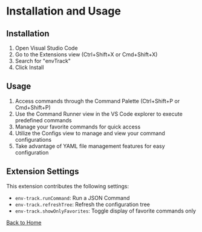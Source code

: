 # Installation and Usage

## Installation

1. Open Visual Studio Code
2. Go to the Extensions view (Ctrl+Shift+X or Cmd+Shift+X)
3. Search for "envTrack"
4. Click Install

## Usage

1. Access commands through the Command Palette (Ctrl+Shift+P or Cmd+Shift+P)
2. Use the Command Runner view in the VS Code explorer to execute predefined commands
3. Manage your favorite commands for quick access
4. Utilize the Configs view to manage and view your command configurations
5. Take advantage of YAML file management features for easy configuration

## Extension Settings

This extension contributes the following settings:

* `env-track.runCommand`: Run a JSON Command
* `env-track.refreshTree`: Refresh the configuration tree
* `env-track.showOnlyFavorites`: Toggle display of favorite commands only

[Back to Home](index.md)
